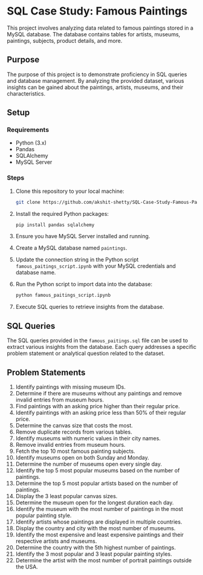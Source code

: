 # SQL Case Study: Famous Paintings

This project involves analyzing data related to famous paintings stored in a MySQL database. The database contains tables for artists, museums, paintings, subjects, product details, and more.

## Purpose

The purpose of this project is to demonstrate proficiency in SQL queries and database management. By analyzing the provided dataset, various insights can be gained about the paintings, artists, museums, and their characteristics.

## Setup

### Requirements

- Python (3.x)
- Pandas
- SQLAlchemy
- MySQL Server

### Steps

1. Clone this repository to your local machine:

    ```bash
    git clone https://github.com/akshit-shetty/SQL-Case-Study-Famous-Paintings.git
    ```

2. Install the required Python packages:

    ```bash
    pip install pandas sqlalchemy
    ```

3. Ensure you have MySQL Server installed and running.

4. Create a MySQL database named `paintings`.

5. Update the connection string in the Python script `famous_paitings_script.ipynb` with your MySQL credentials and database name.

6. Run the Python script to import data into the database:

    ```bash
    python famous_paitings_script.ipynb
    ```

7. Execute SQL queries to retrieve insights from the database.

## SQL Queries

The SQL queries provided in the `famous_paitings.sql` file can be used to extract various insights from the database. Each query addresses a specific problem statement or analytical question related to the dataset.

## Problem Statements

1. Identify paintings with missing museum IDs.
2. Determine if there are museums without any paintings and remove invalid entries from museum hours.
3. Find paintings with an asking price higher than their regular price.
4. Identify paintings with an asking price less than 50% of their regular price.
5. Determine the canvas size that costs the most.
6. Remove duplicate records from various tables.
7. Identify museums with numeric values in their city names.
8. Remove invalid entries from museum hours.
9. Fetch the top 10 most famous painting subjects.
10. Identify museums open on both Sunday and Monday.
11. Determine the number of museums open every single day.
12. Identify the top 5 most popular museums based on the number of paintings.
13. Determine the top 5 most popular artists based on the number of paintings.
14. Display the 3 least popular canvas sizes.
15. Determine the museum open for the longest duration each day.
16. Identify the museum with the most number of paintings in the most popular painting style.
17. Identify artists whose paintings are displayed in multiple countries.
18. Display the country and city with the most number of museums.
19. Identify the most expensive and least expensive paintings and their respective artists and museums.
20. Determine the country with the 5th highest number of paintings.
21. Identify the 3 most popular and 3 least popular painting styles.
22. Determine the artist with the most number of portrait paintings outside the USA.



